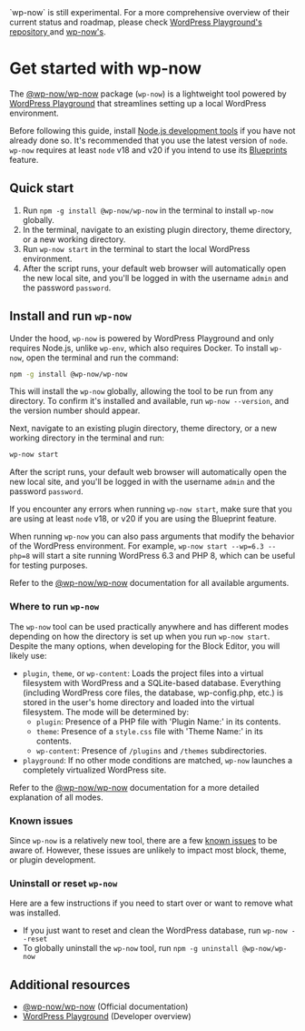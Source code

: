 <div class="callout callout-info">
`wp-now` is still experimental. For a more comprehensive overview of their current status and roadmap, please check <a href="https://github.com/WordPress/wordpress-playground"> WordPress Playground's repository </a> and <a href="https://github.com/WordPress/playground-tools/tree/trunk/packages/wp-now">wp-now's</a>.
</div>

# Get started with wp-now

The [@wp-now/wp-now](https://www.npmjs.com/package/@wordpress/env) package (`wp-now`) is a lightweight tool powered by [WordPress Playground](https://developer.wordpress.org/playground/) that streamlines setting up a local WordPress environment.

Before following this guide, install [Node.js development tools](/docs/getting-started/devenv#node-js-development-tools) if you have not already done so. It's recommended that you use the latest version of `node`. `wp-now` requires at least `node` v18 and v20 if you intend to use its [Blueprints](https://github.com/WordPress/playground-tools/tree/trunk/packages/wp-now#using-blueprints) feature. 

## Quick start
 
1. Run `npm -g install @wp-now/wp-now` in the terminal to install `wp-now` globally.
2. In the terminal, navigate to an existing plugin directory, theme directory, or a new working directory.
3. Run `wp-now start` in the terminal to start the local WordPress environment.
4. After the script runs, your default web browser will automatically open the new local site, and you'll be logged in with the username `admin` and the password `password`.

## Install and run `wp-now`

Under the hood, `wp-now` is powered by WordPress Playground and only requires Node.js, unlike `wp-env`, which also requires Docker. To install `wp-now`, open the terminal and run the command:

```sh
npm -g install @wp-now/wp-now
```

This will install the `wp-now` globally, allowing the tool to be run from any directory. To confirm it's installed and available, run `wp-now --version`, and the version number should appear.

Next, navigate to an existing plugin directory, theme directory, or a new working directory in the terminal and run:

```sh
wp-now start
```

After the script runs, your default web browser will automatically open the new local site, and you'll be logged in with the username `admin` and the password `password`.

<div class="callout callout-tip">
    If you encounter any errors when running <code>wp-now start</code>, make sure that you are using at least <code>node</code> v18, or v20 if you are using the Blueprint feature.
</div>

When running `wp-now` you can also pass arguments that modify the behavior of the WordPress environment. For example, `wp-now start --wp=6.3 --php=8` will start a site running WordPress 6.3 and PHP 8, which can be useful for testing purposes.

Refer to the [@wp-now/wp-now](https://github.com/WordPress/playground-tools/tree/trunk/packages/wp-now) documentation for all available arguments.

### Where to run `wp-now`

The `wp-now` tool can be used practically anywhere and has different modes depending on how the directory is set up when you run `wp-now start`. Despite the many options, when developing for the Block Editor, you will likely use:

- `plugin`, `theme`, or `wp-content`: Loads the project files into a virtual filesystem with WordPress and a SQLite-based database. Everything (including WordPress core files, the database, wp-config.php, etc.) is stored in the user's home directory and loaded into the virtual filesystem. The mode will be determined by:
    - `plugin`: Presence of a PHP file with 'Plugin Name:' in its contents.
    - `theme`: Presence of a `style.css` file with 'Theme Name:' in its contents.
    - `wp-content`: Presence of `/plugins` and `/themes` subdirectories.
- `playground`: If no other mode conditions are matched, `wp-now` launches a completely virtualized WordPress site.

Refer to the [@wp-now/wp-now](https://github.com/WordPress/playground-tools/tree/trunk/packages/wp-now) documentation for a more detailed explanation of all modes.

### Known issues

Since `wp-now` is a relatively new tool, there are a few [known issues](https://github.com/WordPress/playground-tools/tree/trunk/packages/wp-now#known-issues) to be aware of. However, these issues are unlikely to impact most block, theme, or plugin development.

### Uninstall or reset `wp-now`

Here are a few instructions if you need to start over or want to remove what was installed.

-   If you just want to reset and clean the WordPress database, run `wp-now --reset`
-   To globally uninstall the `wp-now` tool, run `npm -g uninstall @wp-now/wp-now`

## Additional resources

-   [@wp-now/wp-now](https://github.com/WordPress/playground-tools/tree/trunk/packages/wp-now) (Official documentation)
-   [WordPress Playground](https://developer.wordpress.org/playground/) (Developer overview)
